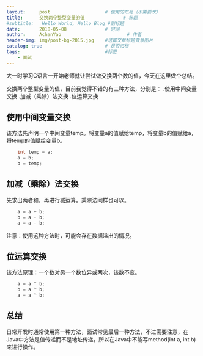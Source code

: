 ```yaml
---
layout:     post   				    # 使用的布局（不需要改）
title:      交换两个整型变量的值 				# 标题 
#subtitle:   Hello World, Hello Blog #副标题
date:       2018-05-08 				# 时间
author:     AchanYao 						# 作者
header-img: img/post-bg-2015.jpg 	#这篇文章标题背景图片
catalog: true 						# 是否归档
tags:								#标签
    - 面试
---
```


大一时学习C语言一开始老师就让尝试做交换两个数的值，今天在这里做个总结。

交换两个整型变量的值，目前我觉得不错的有三种方法，分别是：
.使用中间变量交换
.加减（乘除）法交换
.位运算交换

## 使用中间变量交换
该方法先声明一个中间变量temp。将变量a的值赋给temp，将变量b的值赋给a，将temp的值赋给变量b。
```java
    int temp = a;
    a = b;
    b = temp;
```

## 加减（乘除）法交换
先求出两者和，再进行减运算。乘除法同样也可以。
```java
    a = a + b;
    b = a - b;
    a = a - b;
```

注意：使用这种方法时，可能会存在数据溢出的情况。

## 位运算交换
该方法原理：一个数对另一个数位异或两次，该数不变。
```java
    a = a ^ b;
    b = a ^ b;
    a = a ^ b;
```

## 总结
日常开发时通常使用第一种方法，面试常见最后一种方法，不过需要注意，在Java中方法是值传递而不是地址传递，所以在Java中不能写method(int a, int b)来进行操作。